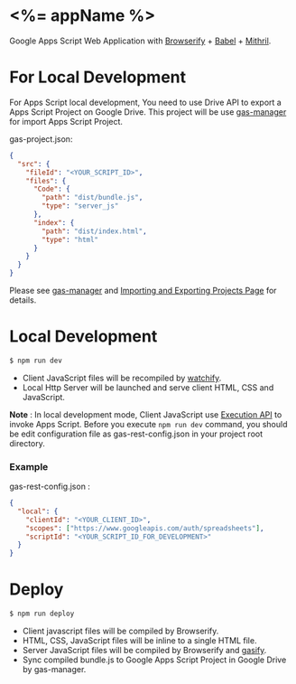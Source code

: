 # <%= appName %>

Google Apps Script Web Application with [Browserify](http://browserify.org) + [Babel](https://babeljs.io/) + [Mithril](http://mithril.js.org/).

# For Local Development

For Apps Script local development, You need to use Drive API to export a Apps Script Project on Google Drive. This project will be use [gas-manager](https://github.com/soundTricker/gas-manager) for import Apps Script Project.

gas-project.json:
```json
{
  "src": {
    "fileId": "<YOUR_SCRIPT_ID>",
    "files": {
      "Code": {
        "path": "dist/bundle.js",
        "type": "server_js"
      },
      "index": {
        "path": "dist/index.html",
        "type": "html"
      }
    }
  }
}
```

Please see [gas-manager](https://github.com/soundTricker/gas-manager#cli) and [Importing and Exporting Projects Page](https://developers.google.com/apps-script/import-export) for details.

# Local Development

```sh
$ npm run dev
```

* Client JavaScript files will be recompiled by [watchify](https://github.com/substack/watchify).
* Local Http Server will be launched and serve client HTML, CSS and JavaScript.

**Note** : In local development mode, Client JavaScript use [Execution API](https://developers.google.com/apps-script/guides/rest/api) to invoke Apps Script. Before you execute `npm run dev` command, you should be edit configuration file as gas-rest-config.json in your project root directory.

### Example
gas-rest-config.json :
```json
{
  "local": {
    "clientId": "<YOUR_CLIENT_ID>",
    "scopes": ["https://www.googleapis.com/auth/spreadsheets"],
    "scriptId": "<YOUR_SCRIPT_ID_FOR_DEVELOPMENT>"
  }
}
```

# Deploy

```sh
$ npm run deploy
```

* Client javascript files will be compiled by Browserify.
* HTML, CSS, JavaScript files will be inline to a single HTML file.
* Server JavaScript files will be compiled by Browserify and [gasify](https://www.npmjs.com/package/gasify).
* Sync compiled bundle.js to Google Apps Script Project in Google Drive by  gas-manager.
